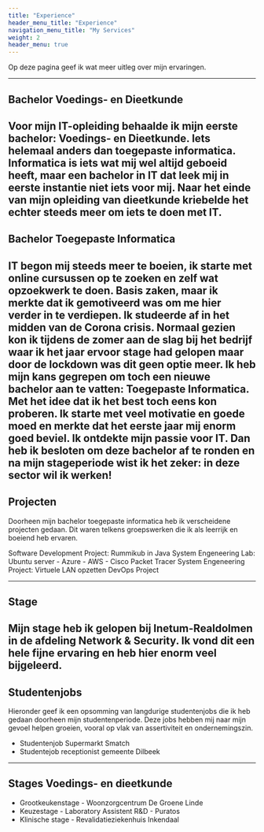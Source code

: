 ```yaml
---
title: "Experience"
header_menu_title: "Experience"
navigation_menu_title: "My Services"
weight: 2
header_menu: true
---
```


Op deze pagina geef ik wat meer uitleg over mijn ervaringen. 

---

## Bachelor Voedings- en Dieetkunde
Voor mijn IT-opleiding behaalde ik mijn eerste bachelor: Voedings- en Dieetkunde. Iets helemaal anders dan toegepaste informatica. Informatica is iets wat mij wel altijd geboeid heeft, maar een bachelor in IT dat leek mij in eerste instantie niet iets voor mij. Naar het einde van mijn opleiding van dieetkunde kriebelde het echter steeds meer om iets te doen met IT. 
---
## Bachelor Toegepaste Informatica

IT begon mij steeds meer te boeien, ik starte met online cursussen op te zoeken en zelf wat opzoekwerk te doen. Basis zaken, maar ik merkte dat ik gemotiveerd was om me hier verder in te verdiepen. Ik studeerde af in het midden van de Corona crisis. Normaal gezien kon ik tijdens de zomer aan de slag bij het bedrijf waar ik het jaar ervoor stage had gelopen maar door de lockdown was dit geen optie meer. Ik heb mijn kans gegrepen om toch een nieuwe bachelor aan te vatten: Toegepaste Informatica. Met het idee dat ik het best toch eens kon proberen. Ik starte met veel motivatie en goede moed en merkte dat het eerste jaar mij enorm goed beviel. Ik ontdekte mijn passie voor IT. Dan heb ik besloten om deze bachelor af te ronden en na mijn stageperiode wist ik het zeker: in deze sector wil ik werken!
---

## Projecten
Doorheen mijn bachelor toegepaste informatica heb ik verscheidene projecten gedaan. Dit waren telkens groepswerken die ik als leerrijk en boeiend heb ervaren.


Software Development Project: Rummikub in Java
System Engeneering Lab: Ubuntu server - Azure - AWS - Cisco Packet Tracer
System Engeneering Project: Virtuele LAN opzetten
DevOps Project


---

## Stage
Mijn stage heb ik gelopen bij Inetum-Realdolmen in de afdeling Network & Security. Ik vond dit een hele fijne ervaring en heb hier enorm veel bijgeleerd.
---
## Studentenjobs

Hieronder geef ik een opsomming van langdurige studentenjobs die ik heb gedaan doorheen mijn studentenperiode. Deze jobs hebben mij naar mijn gevoel helpen groeien, vooral op vlak van assertiviteit en ondernemingszin. 

<ul>
  <li>Studentenjob Supermarkt Smatch</li>
  <li>Studentejob receptionist gemeente Dilbeek</li>
</ul>  

---
## Stages Voedings- en dieetkunde
<ul>
  <li>Grootkeukenstage - Woonzorgcentrum De Groene Linde</li>
  <li>Keuzestage - Laboratory Assistent R&D - Puratos</li>
  <li>Klinische stage - Revalidatieziekenhuis Inkendaal</li>
</ul>  



